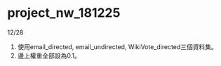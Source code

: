 # project_nw_181225

12/28
1. 使用email_directed, email_undirected, WikiVote_directed三個資料集。
2. 邊上權重全部設為0.1。
